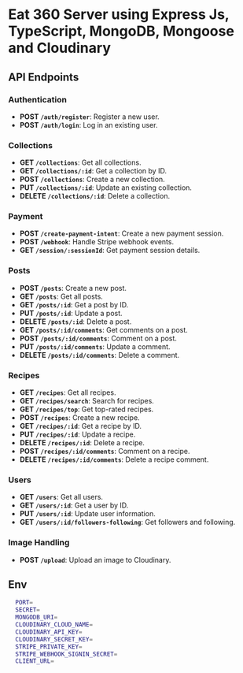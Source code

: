 # Eat 360 Server using Express Js, TypeScript, MongoDB, Mongoose and Cloudinary


## API Endpoints

### Authentication
- **POST `/auth/register`**: Register a new user.
- **POST `/auth/login`**: Log in an existing user.

### Collections
- **GET `/collections`**: Get all collections.
- **GET `/collections/:id`**: Get a collection by ID.
- **POST `/collections`**: Create a new collection.
- **PUT `/collections/:id`**: Update an existing collection.
- **DELETE `/collections/:id`**: Delete a collection.

### Payment
- **POST `/create-payment-intent`**: Create a new payment session.
- **POST `/webhook`**: Handle Stripe webhook events.
- **GET `/session/:sessionId`**: Get payment session details.

### Posts
- **POST `/posts`**: Create a new post.
- **GET `/posts`**: Get all posts.
- **GET `/posts/:id`**: Get a post by ID.
- **PUT `/posts/:id`**: Update a post.
- **DELETE `/posts/:id`**: Delete a post.
- **GET `/posts/:id/comments`**: Get comments on a post.
- **POST `/posts/:id/comments`**: Comment on a post.
- **PUT `/posts/:id/comments`**: Update a comment.
- **DELETE `/posts/:id/comments`**: Delete a comment.

### Recipes
- **GET `/recipes`**: Get all recipes.
- **GET `/recipes/search`**: Search for recipes.
- **GET `/recipes/top`**: Get top-rated recipes.
- **POST `/recipes`**: Create a new recipe.
- **GET `/recipes/:id`**: Get a recipe by ID.
- **PUT `/recipes/:id`**: Update a recipe.
- **DELETE `/recipes/:id`**: Delete a recipe.
- **POST `/recipes/:id/comments`**: Comment on a recipe.
- **DELETE `/recipes/:id/comments`**: Delete a recipe comment.

### Users
- **GET `/users`**: Get all users.
- **GET `/users/:id`**: Get a user by ID.
- **PUT `/users/:id`**: Update user information.
- **GET `/users/:id/followers-following`**: Get followers and following.

### Image Handling
- **POST `/upload`**: Upload an image to Cloudinary.

## Env

```bash
  PORT=
  SECRET=
  MONGODB_URI=
  CLOUDINARY_CLOUD_NAME=
  CLOUDINARY_API_KEY=
  CLOUDINARY_SECRET_KEY=
  STRIPE_PRIVATE_KEY=
  STRIPE_WEBHOOK_SIGNIN_SECRET=
  CLIENT_URL=
```
